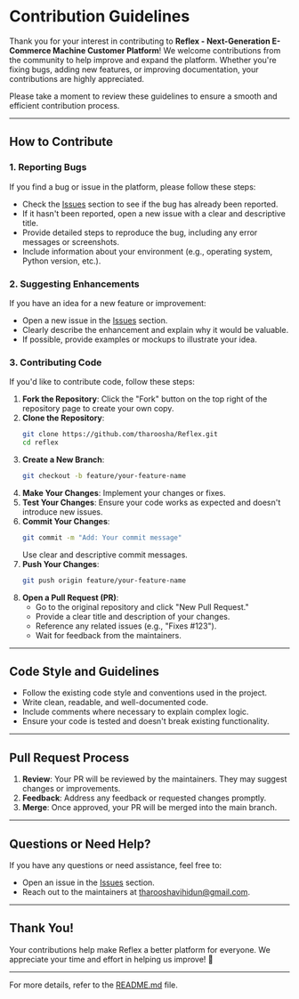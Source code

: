 # Contribution Guidelines

Thank you for your interest in contributing to **Reflex - Next-Generation E-Commerce Machine Customer Platform**! We welcome contributions from the community to help improve and expand the platform. Whether you're fixing bugs, adding new features, or improving documentation, your contributions are highly appreciated.

Please take a moment to review these guidelines to ensure a smooth and efficient contribution process.

---

## How to Contribute

### 1. **Reporting Bugs**
If you find a bug or issue in the platform, please follow these steps:
- Check the [Issues](https://github.com/tharoosha/Reflex.git/issues) section to see if the bug has already been reported.
- If it hasn't been reported, open a new issue with a clear and descriptive title.
- Provide detailed steps to reproduce the bug, including any error messages or screenshots.
- Include information about your environment (e.g., operating system, Python version, etc.).

### 2. **Suggesting Enhancements**
If you have an idea for a new feature or improvement:
- Open a new issue in the [Issues](https://github.com/tharoosha/Reflex.git/issues) section.
- Clearly describe the enhancement and explain why it would be valuable.
- If possible, provide examples or mockups to illustrate your idea.

### 3. **Contributing Code**
If you'd like to contribute code, follow these steps:
1. **Fork the Repository**: Click the "Fork" button on the top right of the repository page to create your own copy.
2. **Clone the Repository**:
   ```bash
   git clone https://github.com/tharoosha/Reflex.git
   cd reflex
   ```
3. **Create a New Branch**:
   ```bash
   git checkout -b feature/your-feature-name
   ```
4. **Make Your Changes**: Implement your changes or fixes.
5. **Test Your Changes**: Ensure your code works as expected and doesn't introduce new issues.
6. **Commit Your Changes**:
   ```bash
   git commit -m "Add: Your commit message"
   ```
   Use clear and descriptive commit messages.
7. **Push Your Changes**:
   ```bash
   git push origin feature/your-feature-name
   ```
8. **Open a Pull Request (PR)**:
   - Go to the original repository and click "New Pull Request."
   - Provide a clear title and description of your changes.
   - Reference any related issues (e.g., "Fixes #123").
   - Wait for feedback from the maintainers.

---

## Code Style and Guidelines
- Follow the existing code style and conventions used in the project.
- Write clean, readable, and well-documented code.
- Include comments where necessary to explain complex logic.
- Ensure your code is tested and doesn't break existing functionality.

---

## Pull Request Process
1. **Review**: Your PR will be reviewed by the maintainers. They may suggest changes or improvements.
2. **Feedback**: Address any feedback or requested changes promptly.
3. **Merge**: Once approved, your PR will be merged into the main branch.

---

## Questions or Need Help?
If you have any questions or need assistance, feel free to:
- Open an issue in the [Issues](https://github.com/tharoosha/Reflex.git/issues) section.
- Reach out to the maintainers at [tharooshavihidun@gmail.com](mailto:tharooshavihidun@gmail.com).

---

## Thank You!
Your contributions help make Reflex a better platform for everyone. We appreciate your time and effort in helping us improve! 🚀

---

For more details, refer to the [README.md](README.md) file.